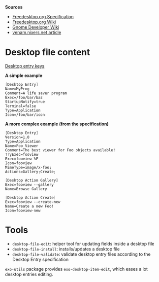 **Sources**
* [Freedesktop.org Specification](https://www.freedesktop.org/wiki/Specifications/desktop-entry-spec/) 
* [Freedesktop.org Wiki](https://www.freedesktop.org/wiki/Software/desktop-file-utils/) 
* [Gnome Developer Wiki](https://developer.gnome.org/integration-guide/stable/desktop-files.html.en) 
* [venam.nixers.net article](https://venam.nixers.net/blog/unix/2016/11/25/default-programs.html) 
# Desktop file content 
 [Desktop entry keys](https://specifications.freedesktop.org/desktop-entry-spec/latest/ar01s06.html) 

**A simple example**

```
[Desktop Entry]
Name=MyProg
Comment=A life saver program
Exec=/foo/bar/baz
StartupNotify=true
Terminal=false
Type=Application
Icon=/foo/bar/icon
```

**A more complex example (from the specification)**

```
[Desktop Entry]
Version=1.0
Type=Application
Name=Foo Viewer
Comment=The best viewer for Foo objects available!
TryExec=fooview
Exec=fooview %F
Icon=fooview
MimeType=image/x-foo;
Actions=Gallery;Create;

[Desktop Action Gallery]
Exec=fooview --gallery
Name=Browse Gallery

[Desktop Action Create]
Exec=fooview --create-new
Name=Create a new Foo!
Icon=fooview-new
```
# Tools 
* `desktop-file-edit`: helper tool for updating fields inside a desktop file
* `desktop-file-install`: installs/updates a desktop file
* `desktop-file-validate`: validate desktop entry files according to the Desktop Entry specification

`exo-utils` package provides `exo-desktop-item-edit`, which eases a lot desktop entries editing.
